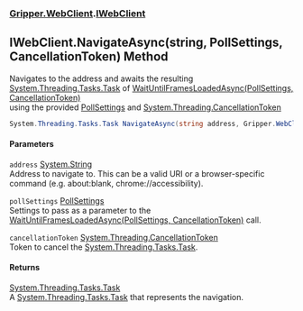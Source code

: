 ### [Gripper.WebClient](Gripper_WebClient.md 'Gripper.WebClient').[IWebClient](Gripper_WebClient_IWebClient.md 'Gripper.WebClient.IWebClient')
## IWebClient.NavigateAsync(string, PollSettings, CancellationToken) Method
Navigates to the address and awaits the resulting [System.Threading.Tasks.Task](https://docs.microsoft.com/en-us/dotnet/api/System.Threading.Tasks.Task 'System.Threading.Tasks.Task') of [WaitUntilFramesLoadedAsync(PollSettings, CancellationToken)](Gripper_WebClient_IWebClient_WaitUntilFramesLoadedAsync(Gripper_WebClient_PollSettings_System_Threading_CancellationToken).md 'Gripper.WebClient.IWebClient.WaitUntilFramesLoadedAsync(Gripper.WebClient.PollSettings, System.Threading.CancellationToken)')  
using the provided [PollSettings](Gripper_WebClient_PollSettings.md 'Gripper.WebClient.PollSettings') and [System.Threading.CancellationToken](https://docs.microsoft.com/en-us/dotnet/api/System.Threading.CancellationToken 'System.Threading.CancellationToken')
```csharp
System.Threading.Tasks.Task NavigateAsync(string address, Gripper.WebClient.PollSettings pollSettings, System.Threading.CancellationToken cancellationToken);
```
#### Parameters
<a name='Gripper_WebClient_IWebClient_NavigateAsync(string_Gripper_WebClient_PollSettings_System_Threading_CancellationToken)_address'></a>
`address` [System.String](https://docs.microsoft.com/en-us/dotnet/api/System.String 'System.String')  
Address to navigate to. This can be a valid URI or a browser-specific command (e.g. about:blank, chrome://accessibility).
  
<a name='Gripper_WebClient_IWebClient_NavigateAsync(string_Gripper_WebClient_PollSettings_System_Threading_CancellationToken)_pollSettings'></a>
`pollSettings` [PollSettings](Gripper_WebClient_PollSettings.md 'Gripper.WebClient.PollSettings')  
Settings to pass as a parameter to the [WaitUntilFramesLoadedAsync(PollSettings, CancellationToken)](Gripper_WebClient_IWebClient_WaitUntilFramesLoadedAsync(Gripper_WebClient_PollSettings_System_Threading_CancellationToken).md 'Gripper.WebClient.IWebClient.WaitUntilFramesLoadedAsync(Gripper.WebClient.PollSettings, System.Threading.CancellationToken)') call.
  
<a name='Gripper_WebClient_IWebClient_NavigateAsync(string_Gripper_WebClient_PollSettings_System_Threading_CancellationToken)_cancellationToken'></a>
`cancellationToken` [System.Threading.CancellationToken](https://docs.microsoft.com/en-us/dotnet/api/System.Threading.CancellationToken 'System.Threading.CancellationToken')  
Token to cancel the [System.Threading.Tasks.Task](https://docs.microsoft.com/en-us/dotnet/api/System.Threading.Tasks.Task 'System.Threading.Tasks.Task').
  
#### Returns
[System.Threading.Tasks.Task](https://docs.microsoft.com/en-us/dotnet/api/System.Threading.Tasks.Task 'System.Threading.Tasks.Task')  
A [System.Threading.Tasks.Task](https://docs.microsoft.com/en-us/dotnet/api/System.Threading.Tasks.Task 'System.Threading.Tasks.Task') that represents the navigation.

